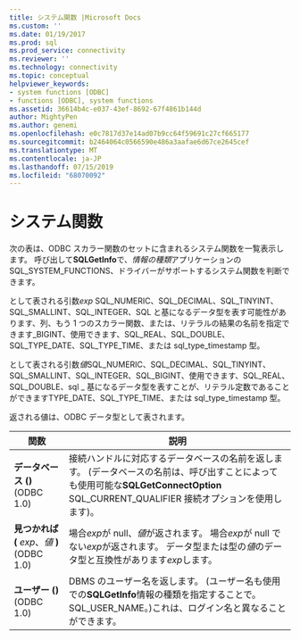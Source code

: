```yaml
---
title: システム関数 |Microsoft Docs
ms.custom: ''
ms.date: 01/19/2017
ms.prod: sql
ms.prod_service: connectivity
ms.reviewer: ''
ms.technology: connectivity
ms.topic: conceptual
helpviewer_keywords:
- system functions [ODBC]
- functions [ODBC], system functions
ms.assetid: 36614b4c-e037-43ef-8692-67f4861b144d
author: MightyPen
ms.author: genemi
ms.openlocfilehash: e0c7817d37e14ad07b9cc64f59691c27cf665177
ms.sourcegitcommit: b2464064c0566590e486a3aafae6d67ce2645cef
ms.translationtype: MT
ms.contentlocale: ja-JP
ms.lasthandoff: 07/15/2019
ms.locfileid: "68070092"
---
```

# <a name="system-functions"></a>システム関数
次の表は、ODBC スカラー関数のセットに含まれるシステム関数を一覧表示します。 呼び出して**SQLGetInfo**で、*情報の種類*アプリケーションの SQL_SYSTEM_FUNCTIONS、ドライバーがサポートするシステム関数を判断できます。  
  
 として表される引数*exp* SQL_NUMERIC、SQL_DECIMAL、SQL_TINYINT、SQL_SMALLINT、SQL_INTEGER、SQL と基になるデータ型を表す可能性があります、列、もう 1 つのスカラー関数、または、リテラルの結果の名前を指定できます_BIGINT、使用できます、SQL_REAL、SQL_DOUBLE、SQL_TYPE_DATE、SQL_TYPE_TIME、または sql_type_timestamp 型。  
  
 として表される引数*値*SQL_NUMERIC、SQL_DECIMAL、SQL_TINYINT、SQL_SMALLINT、SQL_INTEGER、SQL_BIGINT、使用できます、SQL_REAL、SQL_DOUBLE、sql _ 基になるデータ型を表すことが、リテラル定数であることができますTYPE_DATE、SQL_TYPE_TIME、または sql_type_timestamp 型。  
  
 返される値は、ODBC データ型として表されます。  
  
|関数|説明|  
|--------------|-----------------|  
|**データベース ()** (ODBC 1.0)|接続ハンドルに対応するデータベースの名前を返します。 (データベースの名前は、呼び出すことによっても使用可能な**SQLGetConnectOption** SQL_CURRENT_QUALIFIER 接続オプションを使用します)。|  
|**見つかれば (** _exp_、_値_ **)** (ODBC 1.0)|場合*exp*が null、*値*が返されます。 場合*exp*が null でない*exp*が返されます。 データ型または型の*値*のデータ型と互換性があります*exp*します。|  
|**ユーザー ()** (ODBC 1.0)|DBMS のユーザー名を返します。 (ユーザー名も使用での**SQLGetInfo**情報の種類を指定することで。SQL_USER_NAME。)これは、ログイン名と異なることができます。|

